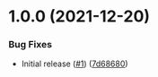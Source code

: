 # 1.0.0 (2021-12-20)


### Bug Fixes

* Initial release ([#1](https://github.com/Unsupervisedcom/action-release-helm-chart/issues/1)) ([7d68680](https://github.com/Unsupervisedcom/action-release-helm-chart/commit/7d68680798f37a99ced4e863cd3bf47e7073d25a))
